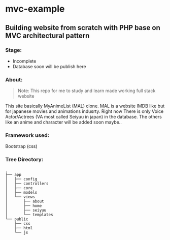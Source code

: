 # mvc-example

## Building website from scratch with PHP base on MVC architectural pattern

### Stage:

- Incomplete
- Database soon will be publish here

### About:

> Note: This repo for me to study and learn made working full stack website

This site basically MyAnimeList (MAL) clone. MAL is a website IMDB like but for japanese movies and animations indusrty. Right now There is only Voice Actor/Actrees (VA most called Seiyuu in japan) in the database. The others like an anime and character will be added soon maybe..

### Framework used:

Bootstrap (css)

### Tree Directory:

    .
    ├── app
    │   ├── config
    │   ├── controllers
    │   ├── core
    │   ├── models
    │   └── views
    │       ├── about
    │       ├── home
    │       ├── seiyuu
    │       └── templates
    └── public
        ├── css
        ├── html
        └── js

